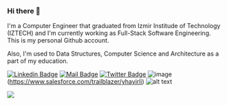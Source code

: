 ### Hi there 👋

I'm a Computer Engineer that graduated from Izmir Institude of Technology (IZTECH) and I'm currently working as Full-Stack Software Engineering. This is my personal Github account.

Also, I'm used to Data Structures, Computer Science and Architecture as a part of my education.

[![Linkedin Badge](https://img.shields.io/badge/linkedin-%230077B5.svg?&style=for-the-badge&logo=linkedin&logoColor=white)](https://www.linkedin.com/in/yusufhayirli/)
[![Mail Badge](https://img.shields.io/badge/email-c14438?style=for-the-badge&logo=Gmail&logoColor=white&link=mailto:yusufhayirli@gmail.com)](mailto:yusufhayirli@gmail.com)
[![Twitter Badge](https://img.shields.io/badge/twitter-1DA1F2?style=for-the-badge&logo=twitter&logoColor=white)](https://twitter.com/pensarnada)
![image](https://img.shields.io/badge/Salesforce-00A1E0?style=for-the-badge&logo=Salesforce&logoColor=white)(https://www.salesforce.com/trailblazer/yhayirli)
![alt text](http://url/to/img.png)

![](https://komarev.com/ghpvc/?username=your-github-yusufhayirli&label=Profile+Views&style=flat&color=brightgreen)
